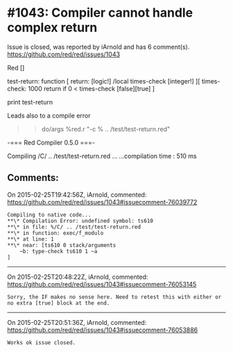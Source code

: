 
#1043: Compiler cannot handle complex return 
================================================================================
Issue is closed, was reported by iArnold and has 6 comment(s).
<https://github.com/red/red/issues/1043>

Red []

test-return: function [
    return: [logic!]
    /local times-check [integer!]
][
    times-check: 1000
    return if 0 < times-check [false][true]
]

print test-return

Leads also to a compile error

> > do/args %red.r "-c % .. /test/test-return.red"

-=== Red Compiler 0.5.0 ===-

Compiling /C/ .. /test/test-return.red ...
...compilation time : 510 ms



Comments:
--------------------------------------------------------------------------------

On 2015-02-25T19:42:56Z, iArnold, commented:
<https://github.com/red/red/issues/1043#issuecomment-76039772>

    Compiling to native code...
    **\* Compilation Error: undefined symbol: ts610
    **\* in file: %/C/ .. /test/test-return.red
    **\* in function: exec/f_modulo
    **\* at line: 1
    **\* near: [ts610 0 stack/arguments
        ~b: type-check ts610 1 ~a
    ]

--------------------------------------------------------------------------------

On 2015-02-25T20:48:22Z, iArnold, commented:
<https://github.com/red/red/issues/1043#issuecomment-76053145>

    Sorry, the IF makes no sense here. Need to retest this with either or no extra [true] block at the end.

--------------------------------------------------------------------------------

On 2015-02-25T20:51:36Z, iArnold, commented:
<https://github.com/red/red/issues/1043#issuecomment-76053886>

    Works ok issue closed.

